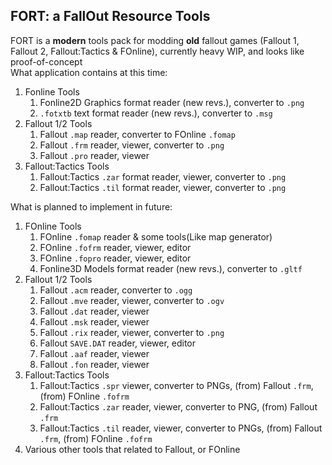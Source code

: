 ## FORT: a FallOut Resource Tools<br>
FORT is a **modern** tools pack for modding **old** fallout games (Fallout 1, Fallout 2, Fallout:Tactics & FOnline), currently heavy WIP, and looks like proof-of-concept<br>
What application contains at this time:
1. Fonline Tools
	1. Fonline2D Graphics format reader (new revs.), converter to `.png`
	2. `.fotxtb` text format reader (new revs.), converter to `.msg`
2. Fallout 1/2 Tools
	1. Fallout `.map` reader, converter to FOnline `.fomap`
	2. Fallout `.frm` reader, viewer, converter to `.png`
	3. Fallout `.pro` reader, viewer
3. Fallout:Tactics Tools
	1. Fallout:Tactics `.zar` format reader, viewer, converter to `.png`
	2. Fallout:Tactics `.til` format reader, viewer, converter to `.png`

What is planned to implement in future:
1. FOnline Tools
	1. FOnline `.fomap` reader & some tools(Like map generator)
	2. FOnline `.fofrm` reader, viewer, editor
	3. FOnline `.fopro` reader, viewer, editor
	4. Fonline3D Models format reader (new revs.), converter to `.gltf`
2. Fallout 1/2 Tools
	1. Fallout `.acm` reader, converter to `.ogg`
	2. Fallout `.mve` reader, viewer, converter to `.ogv` 
	3. Fallout `.dat` reader, viewer
	4. Fallout `.msk` reader, viewer
	5. Fallout `.rix` reader, viewer, converter to `.png`
	6. Fallout `SAVE.DAT` reader, viewer, editor
	7. Fallout `.aaf` reader, viewer
	8. Fallout `.fon` reader, viewer
3. Fallout:Tactics Tools
	1. Fallout:Tactics `.spr` viewer, converter to PNGs, (from) Fallout `.frm`, (from) FOnline `.fofrm`
	2. Fallout:Tactics `.zar` reader, viewer, converter to PNG, (from) Fallout `.frm`
	3. Fallout:Tactics `.til` reader, viewer, converter to PNGs, (from) Fallout `.frm`, (from) FOnline `.fofrm`
4. Various other tools that related to Fallout, or FOnline
